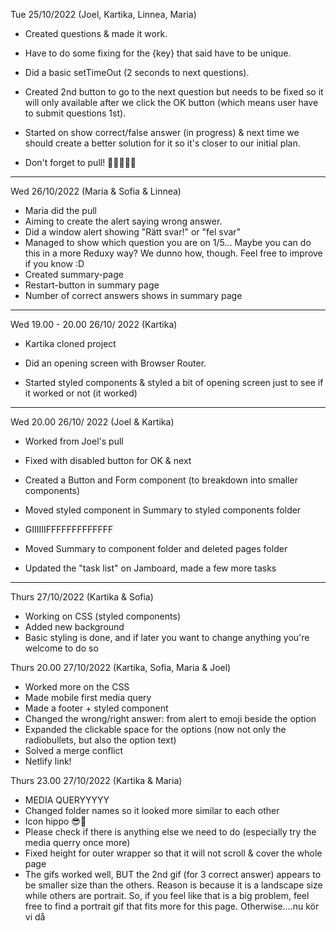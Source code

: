 Tue 25/10/2022 (Joel, Kartika, Linnea, Maria)

- Created questions & made it work.
- Have to do some fixing for the {key} that said have to be unique.
- Did a basic setTimeOut (2 seconds to next questions).
- Created 2nd button to go to the next question but needs to be fixed so it will only available after we click the OK button (which means user have to submit questions 1st).
- Started on show correct/false answer (in progress) & next time we should create a better solution for it so it's closer to our initial plan.

- Don't forget to pull! 🌷🌼🌸🌹🌺

---

Wed 26/10/2022 (Maria & Sofia & Linnea)

- Maria did the pull
- Aiming to create the alert saying wrong answer.
- Did a window alert showing "Rätt svar!" or "fel svar"
- Managed to show which question you are on 1/5... Maybe you can do this in a more Reduxy way? We dunno how, though. Feel free to improve if you know :D
- Created summary-page
- Restart-button in summary page
- Number of correct answers shows in summary page

---

Wed 19.00 - 20.00 26/10/ 2022 (Kartika)

- Kartika cloned project
- Did an opening screen with Browser Router.

- Started styled components & styled a bit of opening screen just to see if it worked or not (it worked)

---

Wed 20.00 26/10/ 2022 (Joel & Kartika)

- Worked from Joel's pull
- Fixed with disabled button for OK & next
- Created a Button and Form component (to breakdown into smaller components)
- Moved styled component in Summary to styled components folder
- GIIIIIIFFFFFFFFFFFFF

- Moved Summary to component folder and deleted pages folder
- Updated the "task list" on Jamboard, made a few more tasks

---

Thurs 27/10/2022 (Kartika & Sofia)

- Working on CSS (styled components)
- Added new background
- Basic styling is done, and if later you want to change anything you're welcome to do so

Thurs 20.00 27/10/2022 (Kartika, Sofia, Maria & Joel)

- Worked more on the CSS
- Made mobile first media query
- Made a footer + styled component
- Changed the wrong/right answer: from alert to emoji beside the option
- Expanded the clickable space for the options (now not only the radiobullets, but also the option text)
- Solved a merge conflict
- Netlify link!

Thurs 23.00 27/10/2022 (Kartika & Maria)

- MEDIA QUERYYYYY
- Changed folder names so it looked more similar to each other
- Icon hippo 😎🦛
- Please check if there is anything else we need to do (especially try the media querry once more)
- Fixed height for outer wrapper so that it will not scroll & cover the whole page
- The gifs worked well, BUT the 2nd gif (for 3 correct answer) appears to be smaller size than the others. Reason is because it is a landscape size while others are portrait. So, if you feel like that is a big problem, feel free to find a portrait gif that fits more for this page. Otherwise....nu kör vi då